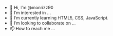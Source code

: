 - 👋 Hi, I’m @monrizz90
- 👀 I’m interested in ...
- 🌱 I’m currently learning HTML5, CSS, JavaScript.
- 💞️ I’m looking to collaborate on ...
- 📫 How to reach me ...

<!---
monrizz90/monrizz90 is a ✨ special ✨ repository because its `README.md` (this file) appears on your GitHub profile.
You can click the Preview link to take a look at your changes.
--->
